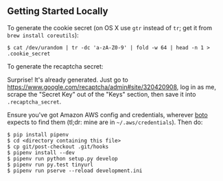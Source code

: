 Getting Started Locally
-----------------------

To generate the cookie secret (on OS X use `gtr` instead of `tr`; get it from `brew install coreutils`):

    $ cat /dev/urandom | tr -dc 'a-zA-Z0-9' | fold -w 64 | head -n 1 > .cookie_secret

To generate the recaptcha secret:

Surprise!  It's already generated.  Just go to
https://www.google.com/recaptcha/admin#site/320420908, log in as me,
scrape the "Secret Key" out of the "Keys" section, then save it into
`.recaptcha_secret`.

Ensure you've got Amazon AWS config and credentials,
wherever
[boto](https://boto3.readthedocs.io/en/latest/guide/quickstart.html#configuration) expects
to find them (tl;dr: mine are in `~/.aws/credentials`).  Then do:

    $ pip install pipenv
    $ cd <directory containing this file>
    $ cp git/post-checkout .git/hooks
    $ pipenv install --dev
    $ pipenv run python setup.py develop
    $ pipenv run py.test tinyurl
    $ pipenv run pserve --reload development.ini
